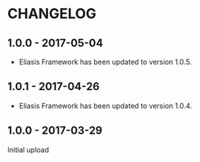 # CHANGELOG

## 1.0.0 - 2017-05-04

* Eliasis Framework has been updated to version 1.0.5.

## 1.0.1 - 2017-04-26

* Eliasis Framework has been updated to version 1.0.4.

## 1.0.0 - 2017-03-29

Initial upload